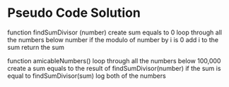 # Pseudo Code Solution
function findSumDivisor (number)
    create sum equals to 0
    loop through all the numbers below number
        if the modulo of number by i is 0
            add i to the sum
    return the sum

function amicableNumbers()
    loop through all the numbers below 100,000
        create a sum equals to the result of findSumDivisor(number)
        if the sum is equal to findSumDivisor(sum)
            log both of the numbers
